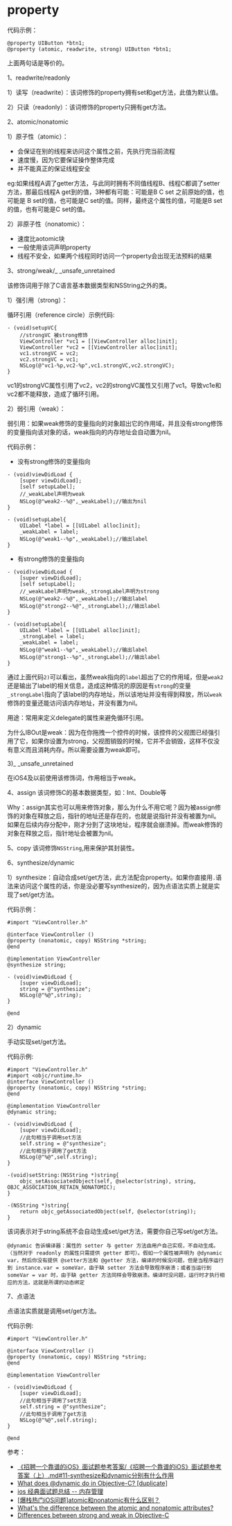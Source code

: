# property

代码示例：
```
@property UIButton *btn1;
@property (atomic, readwrite, strong) UIButton *btn1;
```

上面两句话是等价的。

1、readwrite/readonly

1）读写（readwrite）：该词修饰的property拥有set和get方法，此值为默认值。

2）只读（readonly）：该词修饰的property只拥有get方法。

2、atomic/nonatomic

1）原子性（atomic）：

* 会保证在别的线程来访问这个属性之前，先执行完当前流程
* 速度慢，因为它要保证操作整体完成
* 并不能真正的保证线程安全

eg:如果线程A调了getter方法，与此同时拥有不同值线程B、线程C都调了setter方法，那最后线程A get到的值，3种都有可能：可能是B C set 之前原始的值，也可能是 B set的值，也可能是C set的值。同样，最终这个属性的值，可能是B set的值，也有可能是C set的值。

2）非原子性（nonatomic）：

* 速度比aotomic块
* 一般使用该词声明property
* 线程不安全，如果两个线程同时访问一个property会出现无法预料的结果

3、strong/weak/_ _unsafe_unretained

该修饰词用于除了C语言基本数据类型和NSString之外的类。

1）强引用（strong）：

循环引用（reference circle）示例代码:

```
- (void)setupVC{
    //strongVC 被strong修饰
    ViewController *vc1 = [[ViewController alloc]init];
    ViewController *vc2 = [[ViewController alloc]init];
    vc1.strongVC = vc2;
    vc2.strongVC = vc1;
    NSLog(@"vc1-%p,vc2-%p",vc1.strongVC,vc2.strongVC);
}
```

vc1的strongVC属性引用了vc2，vc2的strongVC属性又引用了vc1。导致vc1e和vc2都不能释放，造成了循环引用。

2）弱引用（weak）：

弱引用：如果weak修饰的变量指向的对象超出它的作用域，并且没有strong修饰的变量指向该对象的话，weak指向的内存地址会自动置为nil。

代码示例：

* 没有strong修饰的变量指向

```
- (void)viewDidLoad {
    [super viewDidLoad];
    [self setupLabel];
    //_weakLabel声明为weak
    NSLog(@"weak2--%@",_weakLabel);//输出为nil
}

- (void)setupLabel{
    UILabel *label = [[UILabel alloc]init];
    _weakLabel = label;
    NSLog(@"weak1--%p",_weakLabel);//输出label
}
```

* 有strong修饰的变量指向

```
- (void)viewDidLoad {
    [super viewDidLoad];
    [self setupLabel];
    //_weakLabel声明为weak,_strongLabel声明为strong
    NSLog(@"weak2--%@",_weakLabel);//输出label
    NSLog(@"strong2--%@",_strongLabel);//输出label
}

- (void)setupLabel{
    UILabel *label = [[UILabel alloc]init];
    _strongLabel = label;
    _weakLabel = label;
    NSLog(@"weak1--%p",_weakLabel);//输出label
    NSLog(@"strong1--%p",_strongLabel);//输出label
}
```

通过上面代码`2)`可以看出，虽然weak指向的`label`超出了它的作用域，但是`weak2`还是输出了label的相关信息，造成这种情况的原因是有`strong`的变量`_strongLabel`指向了该label的内存地址，所以该地址并没有得到释放，所以`weak`修饰的变量还能访问该内存地址，并没有置为nil。

用途：常用来定义delegate的属性来避免循环引用。

为什么IBOut是weak：因为在你拖拽一个控件的时候，该控件的父视图已经强引用了它，如果你设置为strong，父视图销毁的时候，它并不会销毁，这样不仅没有意义而且消耗内存。所以需要设置为weak即可。

3)_ _unsafe_unretained

在iOS4及以前使用该修饰词，作用相当于weak。

4、assign
该词修饰C的基本数据类型，如：Int、Double等

Why：assign其实也可以用来修饰对象，那么为什么不用它呢？因为被assign修饰的对象在释放之后，指针的地址还是存在的，也就是说指针并没有被置为nil。如果在后续内存分配中，刚才分到了这块地址，程序就会崩溃掉。而weak修饰的对象在释放之后，指针地址会被置为nil。

5、copy
该词修饰`NSString`,用来保护其封装性。

6、synthesize/dynamic

1）synthesize：自动合成set/get方法，此方法配合property。如果你直接用`.`语法来访问这个属性的话，你是没必要写synthesize的，因为点语法实质上就是实现了set/get方法。

代码示例：

```
#import "ViewController.h"

@interface ViewController ()
@property (nonatomic, copy) NSString *string;
@end

@implementation ViewController
@synthesize string;

- (void)viewDidLoad {
    [super viewDidLoad];
    string = @"synthesize";
    NSLog(@"%@",string);
}

@end
```

2）dynamic

手动实现set/get方法。

代码示例:

```
#import "ViewController.h"
#import <objc/runtime.h>
@interface ViewController ()
@property (nonatomic, copy) NSString *string;
@end

@implementation ViewController
@dynamic string;

- (void)viewDidLoad {
    [super viewDidLoad];
    //此句相当于调用set方法
    self.string = @"synthesize";
    //此句相当于调用了get方法
    NSLog(@"%@",self.string);
}

-(void)setString:(NSString *)string{
    objc_setAssociatedObject(self, @selector(string), string, OBJC_ASSOCIATION_RETAIN_NONATOMIC);
}

-(NSString *)string{
    return objc_getAssociatedObject(self, @selector(string));
}
```

该词表示对于string系统不会自动生成set/get方法，需要你自己写set/get方法。

`@dynamic 告诉编译器：属性的 setter 与 getter 方法由用户自己实现，不自动生成。（当然对于 readonly 的属性只需提供 getter 即可）。假如一个属性被声明为 @dynamic var，然后你没有提供 @setter方法和 @getter 方法，编译的时候没问题，但是当程序运行到 instance.var = someVar，由于缺 setter 方法会导致程序崩溃；或者当运行到 someVar = var 时，由于缺 getter 方法同样会导致崩溃。编译时没问题，运行时才执行相应的方法，这就是所谓的动态绑定`

7、点语法

点语法实质就是调用set/get方法。

代码示例:

```
#import "ViewController.h"

@interface ViewController ()
@property (nonatomic, copy) NSString *string;
@end

@implementation ViewController

- (void)viewDidLoad {
    [super viewDidLoad];
    //此句相当于调用了set方法
    self.string = @"synthesize";
    //此句相当于调用了get方法
    NSLog(@"%@",self.string);
}

@end
```

参考：
* [《招聘一个靠谱的iOS》面试题参考答案/《招聘一个靠谱的iOS》面试题参考答案（上）.md#11-synthesize和dynamic分别有什么作用](https://github.com/ChenYilong/iOSInterviewQuestions/blob/master/01《招聘一个靠谱的iOS》面试题参考答案/《招聘一个靠谱的iOS》面试题参考答案（上）.md#11-synthesize和dynamic分别有什么作用)
* [What does @dynamic do in Objective-C? [duplicate]](http://stackoverflow.com/questions/4621952/what-does-dynamic-do-in-objective-c)
* [ios 经典面试题总结 -- 内存管理](http://gold.xitu.io/entry/56d94aa21ea493005dc11e8f)
* [[爆栈热门iOS问题]atomic和nonatomic有什么区别？](http://www.jianshu.com/p/7288eacbb1a2)
* [What's the difference between the atomic and nonatomic attributes?](http://stackoverflow.com/questions/588866/whats-the-difference-between-the-atomic-and-nonatomic-attributes/589392#589392)
* [Differences between strong and weak in Objective-C](http://stackoverflow.com/questions/11013587/differences-between-strong-and-weak-in-objective-c)
